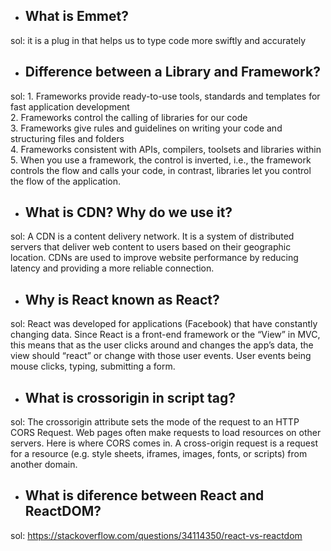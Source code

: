 - ## What is Emmet? <br/>
sol: it is a plug in that helps us to type code more swiftly and accurately <br/>
- ## Difference between a Library and Framework? <br/>
sol: 1. Frameworks provide ready-to-use tools, standards and templates for fast application development <br/>
     2. Frameworks control the calling of libraries for our code <br/>
     3. Frameworks give rules and guidelines on writing your code and structuring files and folders <br/>
     4. Frameworks consistent with APIs, compilers, toolsets and libraries within <br/>
     5. When you use a framework, the control is inverted, i.e., the framework controls the flow and calls your code, in contrast, libraries let you control the flow of         the application. <br/>
- ## What is CDN? Why do we use it? <br/>
sol: A CDN is a content delivery network. It is a system of distributed servers that deliver web content to users based on their geographic location. CDNs are used to improve website performance by reducing latency and providing a more reliable connection. <br/>
- ## Why is React known as React? <br/>
sol: React was developed for applications (Facebook) that have constantly changing data. Since React is a front-end framework or the “View” in MVC, this means that as the user clicks around and changes the app’s data, the view should “react” or change with those user events. User events being mouse clicks, typing, submitting a form.
- ## What is crossorigin in script tag? <br/>
sol: The crossorigin attribute sets the mode of the request to an HTTP CORS Request. Web pages often make requests to load resources on other servers. Here is where CORS comes in. A cross-origin request is a request for a resource (e.g. style sheets, iframes, images, fonts, or scripts) from another domain. <br/>
- ## What is diference between React and ReactDOM? <br/>
sol: https://stackoverflow.com/questions/34114350/react-vs-reactdom <br/>

